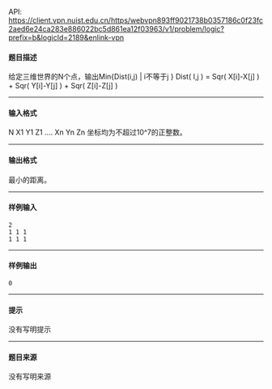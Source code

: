 API: https://client.vpn.nuist.edu.cn/https/webvpn893ff9021738b0357186c0f23fc2aed6e24ca283e886022bc5d861ea12f03963/v1/problem/logic?prefix=b&logicId=2189&enlink-vpn

#### 题目描述

给定三维世界的N个点，输出Min{Dist(i,j) | i不等于j } Dist( I,j ) = Sqr( X\[i\]-X\[j\] ) + Sqr( Y\[i\]-Y\[j\] ) + Sqr( Z\[i\]-Z\[j\] )

---

#### 输入格式

N X1 Y1 Z1 …. Xn Yn Zn 坐标均为不超过10^7的正整数。

---

#### 输出格式

最小的距离。

---

#### 样例输入
```
2
1 1 1
1 1 1

```

---

#### 样例输出
```
0

```

---

#### 提示

没有写明提示

---

#### 题目来源

没有写明来源